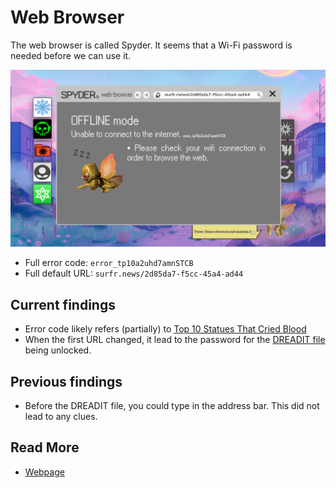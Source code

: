 # Web Browser

The web browser is called Spyder. It seems that a Wi-Fi password is needed before we can use it.

![img.png](Resources/webpage/webbrowser.png)

- Full error code: `error_tp10a2uhd7amnSTCB`
- Full default URL: `surfr.news/2d85da7-f5cc-45a4-ad44`

## Current findings

- Error code likely refers (partially) to [Top 10 Statues That Cried Blood](music/song-top10.md)
- When the first URL changed, it lead to the password for the [DREADIT file](files/dreadit.md) being unlocked.

## Previous findings

- Before the DREADIT file, you could type in the address bar. This did not lead to any clues.

## Read More

- [Webpage](./webpage)